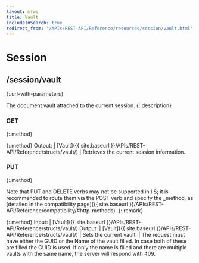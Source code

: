 ```yaml
---
layout: mfws
title: Vault
includeInSearch: true
redirect_from: "/APIs/REST-API/Reference/resources/session/vault.html"
---
```


# Session

## /session/vault
{:.url-with-parameters}

The document vault attached to the current session. 
{:.description}

### GET
{:.method}

{:.method}
Output: | [Vault]({{ site.baseurl }}/APIs/REST-API/Reference/structs/vault/)
| Retrieves the current session information. 

### PUT
{:.method}

Note that PUT and DELETE verbs may not be supported in IIS; it is recommended to route them via the POST verb and specify the _method, as [detailed in the compatibility page]({{ site.baseurl }}/APIs/REST-API/Reference/compatibility/#http-methods).
{:.remark}

{:.method}
Input: | [Vault]({{ site.baseurl }}/APIs/REST-API/Reference/structs/vault/)
Output: | [Vault]({{ site.baseurl }}/APIs/REST-API/Reference/structs/vault/)
| Sets the current vault.
| The request must have either the GUID or the Name of the vault filled. In case both of these are filled the GUID is used. If only the name is filled and there are multiple vaults with the same name, the server will respond with 409. 
